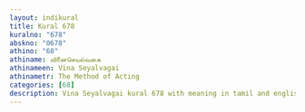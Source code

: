 ```yaml
---
layout: indikural
title: Kural 678
kuralno: "678"
abskno: "0678"
athino: "68"
athiname: வினைசெயல்வகை
athinameen: Vina Seyalvagai
athinametr: The Method of Acting
categories: [68]
description: Vina Seyalvagai kural 678 with meaning in tamil and english 
---
```



